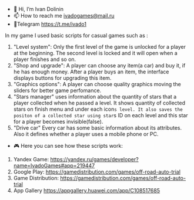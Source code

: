 - 👋 Hi, I’m Ivan Dolinin
- 📫 How to reach me ivadogames@mail.ru
- 📩Telegram https://t.me/ivado1

In my game I used basic scripts for casual games such as : 
1) "Level system": Only the first level of the game is unlocked for a player at the beginning. The second level is locked and it will open when a player finishes and so on. 
2) "Shop and upgrade": A player can choose any item(a car) and buy it, if he has enough money. After a player buys an item, the interface displays buttons for upgrading this item.
3) "Graphics options": A player can choose quality graphics moving the sliders for better game perfomance.
4) "Stars manager" uses information about the quantity of stars that a player collected when he passed a level. It shows quantity of collected stars on finish menu and under each icon`s level. It also saves the positon of a collected star using star`s ID on each level and this star for a player becomes invisible(false).
5) "Drive car" Every car has some basic information about its attributes. Also it defines whether a player uses a mobile phone or PC. 

- 🎮 Here you can see how these scripts work: 
1) Yandex Game: https://yandex.ru/games/developer?name=IvadoGames#app=219447
2) Google Play: https://gamedistribution.com/games/off-road-auto-trial
3) Game Distribution: https://gamedistribution.com/games/off-road-auto-trial
4) App Gallery https://appgallery.huawei.com/app/C108517685
